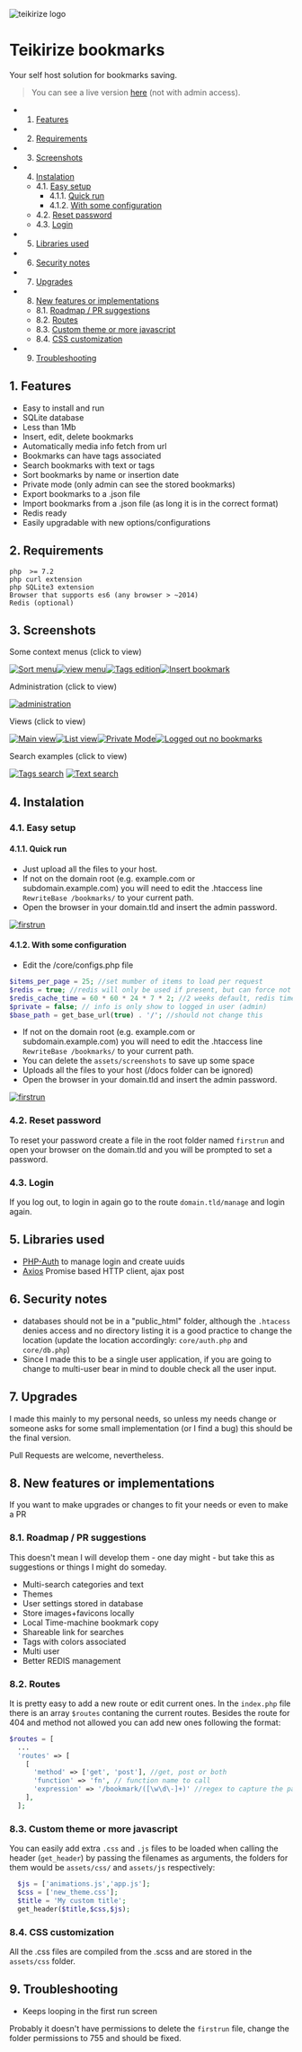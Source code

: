 ![teikirize logo](https://github.com/giventofly/teikirize-bookmarks/raw/main/assets/screenshots/teikirize.png "Teikirize")


# Teikirize bookmarks

Your self host solution for bookmarks saving.

> You can see a live version [here](https://bookmarks.josemoreira.pt) (not with admin access).


<!-- vscode-markdown-toc -->
* 1. [Features](#Features)
* 2. [Requirements](#Requirements)
* 3. [Screenshots](#Screenshots)
* 4. [Instalation](#Instalation)
	* 4.1. [Easy setup](#Easysetup)
		* 4.1.1. [Quick run](#Quickrun)
		* 4.1.2. [With some configuration](#Withsomeconfiguration)
	* 4.2. [Reset password](#Resetpassword)
	* 4.3. [Login](#Login)
* 5. [Libraries used](#Librariesused)
* 6. [Security notes](#Securitynotes)
* 7. [Upgrades](#Upgrades)
* 8. [New features or implementations](#Newfeaturesorimplementations)
	* 8.1. [Roadmap / PR suggestions](#RoadmapPRsuggestions)
	* 8.2. [Routes](#Routes)
	* 8.3. [Custom theme or more javascript](#Customthemeormorejavascript)
	* 8.4. [CSS customization](#CSScustomization)
* 9. [Troubleshooting](#Troubleshooting)

<!-- vscode-markdown-toc-config
	numbering=true
	autoSave=true
	/vscode-markdown-toc-config -->
<!-- /vscode-markdown-toc -->


##  1. <a name='Features'></a>Features

* Easy to install and run
* SQLite database
* Less than 1Mb
* Insert, edit, delete bookmarks
* Automatically media info fetch from url
* Bookmarks can have tags associated
* Search bookmarks with text or tags
* Sort bookmarks by name or insertion date
* Private mode (only admin can see the stored bookmarks)
* Export bookmarks to a .json file
* Import bookmarks from a .json file (as long it is in the correct format)
* Redis ready
* Easily upgradable with new options/configurations

##  2. <a name='Requirements'></a>Requirements

```
php  >= 7.2
php curl extension
php SQLite3 extension
Browser that supports es6 (any browser > ~2014)
Redis (optional)
```

##  3. <a name='Screenshots'></a>Screenshots


Some context menus (click to view)

[![Sort menu](https://github.com/giventofly/teikirize-bookmarks/raw/main/assets/screenshots/sort_menu-th.jpg)](https://github.com/giventofly/teikirize-bookmarks/raw/main/assets/screenshots/sort_menu.jpg)[![view menu](https://github.com/giventofly/teikirize-bookmarks/raw/main/assets/screenshots/view_menu-th.jpg)](https://github.com/giventofly/teikirize-bookmarks/raw/main/assets/screenshots/view_menu.jpg)[![Tags edition](https://github.com/giventofly/teikirize-bookmarks/raw/main/assets/screenshots/tags_edition-th.jpg)](https://github.com/giventofly/teikirize-bookmarks/raw/main/assets/screenshots/tags_edition.jpg)[![Insert bookmark](https://github.com/giventofly/teikirize-bookmarks/raw/main/assets/screenshots/insert_bookmark-th.jpg)](https://github.com/giventofly/teikirize-bookmarks/raw/main/assets/screenshots/insert_bookmark.jpg)

Administration (click to view)

[![administration](https://github.com/giventofly/teikirize-bookmarks/raw/main/assets/screenshots/administration_zone-th.jpg)](https://github.com/giventofly/teikirize-bookmarks/raw/main/assets/screenshots/administration_zone.jpg)


Views (click to view)

[![Main view](https://github.com/giventofly/teikirize-bookmarks/raw/main/assets/screenshots/mainview-th.jpg)](https://github.com/giventofly/teikirize-bookmarks/raw/main/assets/screenshots/mainview.jpg)[![List view](https://github.com/giventofly/teikirize-bookmarks/raw/main/assets/screenshots/list_view-th.jpg)](https://github.com/giventofly/teikirize-bookmarks/raw/main/assets/screenshots/list_view.jpg)[![Private Mode](https://github.com/giventofly/teikirize-bookmarks/raw/main/assets/screenshots/private_mode-th.jpg)](https://github.com/giventofly/teikirize-bookmarks/raw/main/assets/screenshots/private_mode.jpg)[![Logged out no bookmarks](https://github.com/giventofly/teikirize-bookmarks/raw/main/assets/screenshots/loggeed_out_nobookmarks-th.jpg)](https://github.com/giventofly/teikirize-bookmarks/raw/main/assets/screenshots/loggeed_out_nobookmarks.jpg)

Search examples (click to view)

[![Tags search](https://github.com/giventofly/teikirize-bookmarks/raw/main/assets/screenshots/tags_search-th.jpg)](https://github.com/giventofly/teikirize-bookmarks/raw/main/assets/screenshots/tags_search.jpg)
[![Text search](https://github.com/giventofly/teikirize-bookmarks/raw/main/assets/screenshots/text_search-th.jpg)](https://github.com/giventofly/teikirize-bookmarks/raw/main/assets/screenshots/text_search.jpg)


##  4. <a name='Instalation'></a>Instalation

###  4.1. <a name='Easysetup'></a>Easy setup

####  4.1.1. <a name='Quickrun'></a>Quick run

* Just upload all the files to your host.
* If not on the domain root (e.g. example.com or subdomain.example.com) you will need to edit the .htaccess line `RewriteBase /bookmarks/` to your current path.
* Open the browser in your domain.tld and insert the admin password.

[![firstrun](https://github.com/giventofly/teikirize-bookmarks/raw/main/assets/screenshots/firstrun-th.jpg)](https://github.com/giventofly/teikirize-bookmarks/raw/main/assets/screenshots/firstrun.jpg)

####  4.1.2. <a name='Withsomeconfiguration'></a>With some configuration

* Edit the /core/configs.php file

```php
$items_per_page = 25; //set mumber of items to load per request
$redis = true; //redis will only be used if present, but can force not to use.
$redis_cache_time = 60 * 60 * 24 * 7 * 2; //2 weeks default, redis timeout
$private = false; // info is only show to logged in user (admin)
$base_path = get_base_url(true) . '/'; //should not change this
```

* If not on the domain root (e.g. example.com or subdomain.example.com) you will need to edit the .htaccess line ```RewriteBase /bookmarks/``` to your current path.
* You can delete the `assets/screenshots` to save up some space
* Uploads all the files to your host (/docs folder can be ignored)
* Open the browser in your domain.tld and insert the admin password.

[![firstrun](https://github.com/giventofly/teikirize-bookmarks/raw/main/assets/screenshots/firstrun-th.jpg)](https://github.com/giventofly/teikirize-bookmarks/raw/main/assets/screenshots/firstrun.jpg)


###  4.2. <a name='Resetpassword'></a>Reset password

To reset your password create a file in the root folder named `firstrun` and open your browser on the domain.tld and you will be prompted to set a password.

###  4.3. <a name='Login'></a>Login

If you log out, to login in again go to the route `domain.tld/manage` and login again.


##  5. <a name='Librariesused'></a>Libraries used

* [PHP-Auth](https://github.com/delight-im/PHP-Auth) to manage login and create uuids
* [Axios](https://github.com/axios/axios) Promise based HTTP client, ajax post


##  6. <a name='Securitynotes'></a>Security notes

* databases should not be in a "public_html" folder, although the `.htacess` denies access and no directory listing it is a good practice to change the location (update the location accordingly: `core/auth.php` and `core/db.php`)
* Since I made this to be a single user application, if you are going to change to multi-user bear in mind to double check all the user input.

##  7. <a name='Upgrades'></a>Upgrades

I made this mainly to my personal needs, so unless my needs change or someone asks for some small implementation (or I find a bug) this should be the final version. 

Pull Requests are welcome, nevertheless.

##  8. <a name='Newfeaturesorimplementations'></a>New features or implementations

If you want to make upgrades or changes to fit your needs or even to make a PR


###  8.1. <a name='RoadmapPRsuggestions'></a>Roadmap / PR suggestions

This doesn't mean I will develop them - one day might - but take this as suggestions or things I might do someday.

* Multi-search categories and text
* Themes
* User settings stored in database
* Store images+favicons locally
* Local Time-machine bookmark copy
* Shareable link for searches
* Tags with colors associated
* Multi user
* Better REDIS management


###  8.2. <a name='Routes'></a>Routes

It is pretty easy to add a new route or edit current ones. In the `index.php` file there is an array `$routes` contaning the current routes. Besides the route for 404 and method not allowed you can add new ones following the format:

```php
$routes = [
  ...
  'routes' => [
    [
      'method' => ['get', 'post'], //get, post or both
      'function' => 'fn', // function name to call
      'expression' => '/bookmark/([\w\d\-]+)' //regex to capture the path
    ],
  ];
```

###  8.3. <a name='Customthemeormorejavascript'></a>Custom theme or more javascript

You can easily add extra `.css` and `.js` files to be loaded when calling the header (`get_header`) by passing the filenames as arguments, the folders for them would be `assets/css/` and `assets/js` respectively:

```php
  $js = ['animations.js','app.js'];
  $css = ['new_theme.css'];
  $title = 'My custom title';
  get_header($title,$css,$js);
```

###  8.4. <a name='CSScustomization'></a>CSS customization

All the .css files are compiled from the .scss and are stored in the `assets/css` folder.

##  9. <a name='Troubleshooting'></a>Troubleshooting

* Keeps looping in the first run screen

Probably it doesn't have permissions to delete the `firstrun` file, change the folder permissions to 755 and should be fixed. 